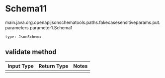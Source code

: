 # Schema11
main.java.org.openapijsonschematools.paths.fakecasesensitiveparams.put.parameters.parameter1.Schema1
```
type: JsonSchema
```

## validate method
Input Type | Return Type | Notes
------------ | ------------- | -------------
 |  |
